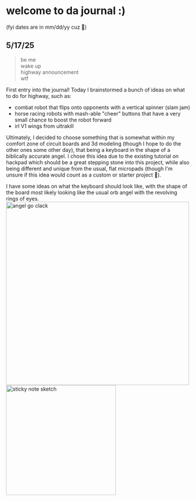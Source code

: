 # welcome to da journal :)
(fyi dates are in mm/dd/yy cuz 🦅)

## 5/17/25
>be me  
>wake up  
>highway announcement  
>wtf  
  
First entry into the journal! Today I brainstormed a bunch of ideas on what to do for highway, such as:
* combat robot that flips onto opponents with a vertical spinner (slam jam)
* horse racing robots with mash-able "cheer" buttons that have a very small chance to boost the robot forward
* irl V1 wings from ultrakill
  
Ultimately, I decided to choose something that is somewhat within my comfort zone of circuit boards and 3d modeling (though I hope to do the other ones some other day),
that being a keyboard in the shape of a biblically accurate angel. I chose this idea due to the existing tutorial on hackpad which should be a great 
stepping stone into this project, while also being different and unique from the usual, flat micropads (though I'm unsure if this idea would count as a custom or starter project 🗿).
  
I have some ideas on what the keyboard should look like, with the shape of the board most likely looking like the usual orb angel with the revolving rings of eyes.  
<img width="500" alt="angel go clack" src="https://github.com/user-attachments/assets/115d9f0f-bb39-4dbc-8a9d-8685635a11cc" />
<img width="300" alt="sticky note sketch" src="https://github.com/user-attachments/assets/46cad23b-449f-4359-9bf7-2a51c7a1b3b9" />
